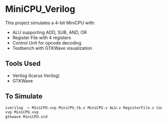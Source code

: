 # MiniCPU_Verilog
This project simulates a 4-bit MiniCPU with:

- ALU supporting ADD, SUB, AND, OR
- Register File with 4 registers
- Control Unit for opcode decoding
- Testbench with GTKWave visualization

## Tools Used
- Verilog (Icarus Verilog)
- GTKWave

## To Simulate
```bash
iverilog -o MiniCPU.vvp MiniCPU_tb.v MiniCPU.v ALU.v RegisterFile.v ControlUnit.v
vvp MiniCPU.vvp
gtkwave MiniCPU.vcd
